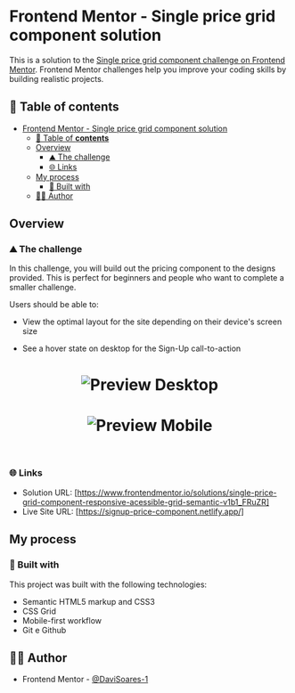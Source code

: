 # Frontend Mentor - Single price grid component solution

This is a solution to the [Single price grid component challenge on Frontend Mentor](https://www.frontendmentor.io/challenges/single-price-grid-component-5ce41129d0ff452fec5abbbc). Frontend Mentor challenges help you improve your coding skills by building realistic projects. 

## 📑 Table of **contents**

- [Frontend Mentor - Single price grid component solution](#frontend-mentor---single-price-grid-component-solution)
  - [📑 Table of **contents**](#-table-of-contents)
  - [Overview](#overview)
    - [⛰️ The challenge](#️-the-challenge)
    - [🌐 Links](#-links)
  - [My process](#my-process)
    - [🚀 Built with](#-built-with)
  - [👨‍💻 Author](#-author)

## Overview

### ⛰️ The challenge

In this challenge, you will build out the pricing component to the designs provided. This is perfect for beginners and people who want to complete a smaller challenge.

Users should be able to:

- View the optimal layout for the site depending on their device's screen size

- See a hover state on desktop for the Sign-Up call-to-action

<h1 align="center">
    <img alt="Preview Desktop" title="Preview Desktop" src="https://github.com/DaviSoares-1/FrontendMentor-Challenges-Newbie/blob/main/13%23Single-price-grid-component/.github/screenshot-desktop.jpg" />
</h1>

<h1 align="center">
    <img alt="Preview Mobile" title="Preview Mobile" src="https://github.com/DaviSoares-1/FrontendMentor-Challenges-Newbie/blob/main/13%23Single-price-grid-component/.github/screenshot-mobile.png" />
</h1>

<br>

### 🌐 Links

- Solution URL: [https://www.frontendmentor.io/solutions/single-price-grid-component-responsive-acessible-grid-semantic-v1b1_FRuZR]
- Live Site URL: [https://signup-price-component.netlify.app/]

## My process

### 🚀 Built with

This project was built with the following technologies:

- Semantic HTML5 markup and CSS3
- CSS Grid
- Mobile-first workflow
- Git e Github

## 👨‍💻 Author

- Frontend Mentor - [@DaviSoares-1](https://www.frontendmentor.io/profile/DaviSoares-1)
